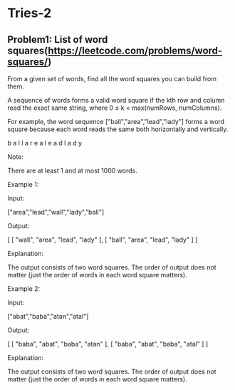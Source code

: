 # Tries-2

## Problem1: List of word squares(https://leetcode.com/problems/word-squares/)
From a given set of words, find all the word squares you can build from them.

A sequence of words forms a valid word square if the kth row and column read the exact same string, where 0 ≤ k < max(numRows, numColumns).

For example, the word sequence ["ball","area","lead","lady"] forms a word square because each word reads the same both horizontally and vertically.

b a l l
a r e a
l e a d
l a d y

Note:

There are at least 1 and at most 1000 words.

Example 1:

Input:

["area","lead","wall","lady","ball"]

Output:

[
 [ "wall",
   "area",
   "lead",
   "lady"
 ],
 [ "ball",
   "area",
   "lead",
   "lady"
 ]
]

Explanation:

The output consists of two word squares. The order of output does not matter (just the order of words in each word square matters).

Example 2:

Input:

["abat","baba","atan","atal"]

Output:

[
 [ "baba",
   "abat",
   "baba",
   "atan"
 ],
 [ "baba",
   "abat",
   "baba",
   "atal"
 ]
]

Explanation:

The output consists of two word squares. The order of output does not matter (just the order of words in each word square matters).
